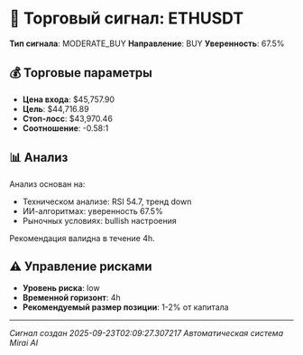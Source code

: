 
# 🎯 Торговый сигнал: ETHUSDT

**Тип сигнала**: MODERATE_BUY
**Направление**: BUY
**Уверенность**: 67.5%

## 💰 Торговые параметры
- **Цена входа**: $45,757.90
- **Цель**: $44,716.89
- **Стоп-лосс**: $43,970.46
- **Соотношение**: -0.58:1

## 📊 Анализ

Анализ основан на:
- Техническом анализе: RSI 54.7, тренд down
- ИИ-алгоритмах: уверенность 67.5%
- Рыночных условиях: bullish настроения

Рекомендация валидна в течение 4h.
        

## ⚠️ Управление рисками
- **Уровень риска**: low
- **Временной горизонт**: 4h
- **Рекомендуемый размер позиции**: 1-2% от капитала

---
*Сигнал создан 2025-09-23T02:09:27.307217*
*Автоматическая система Mirai AI*
        